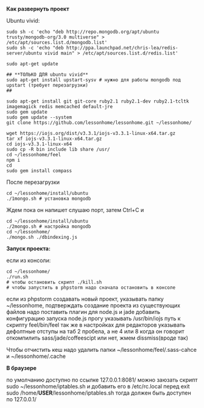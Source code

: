 **Как развернуть проект**

Ubuntu vivid:

```Shell
sudo sh -c 'echo "deb http://repo.mongodb.org/apt/ubuntu trusty/mongodb-org/3.0 multiverse" > /etc/apt/sources.list.d/mongodb.list'
sudo sh -c 'echo "deb http://ppa.launchpad.net/chris-lea/redis-server/ubuntu vivid main" > /etc/apt/sources.list.d/redis.list'

sudo apt-get update

## **ТОЛЬКО ДЛЯ ubuntu vivid**
sudo apt-get install upstart-sysv # нужно для работы mongodb под upstart (требует перезагрузки)
## 

sudo apt-get install git git-core ruby2.1 ruby2.1-dev ruby2.1-tcltk imagemagick redis memcached default-jre
sudo gem update
sudo gem update --system
git clone https://github.com/lessonhome/lessonhome.git ~/lessonhome/

wget https://iojs.org/dist/v3.3.1/iojs-v3.3.1-linux-x64.tar.gz
tar xf iojs-v3.3.1-linux-x64.tar.gz
cd iojs-v3.3.1-linux-x64
sudo cp -R bin include lib share /usr/
cd ~/lessonhome/feel
npm i
cd
sudo gem install compass
```
После перезагрузки
```Shell
cd ~/lessonhome/install/ubuntu
./1mongo.sh # установка mongodb
```
Ждем пока он напишет слушаю порт, затем Ctrl+C и

```Shell
cd ~/lessonhome/install/ubuntu
./2mongo.sh # настройка mongodb
cd ~/lessonhome/
./mongo.sh ./dbindexing.js
```

**Запуск проекта:**

если из консоли:
```Shell
cd ~/lessonhome/
./run.sh
# чтобы остановить скрипт ./kill.sh
# чтобы запустить в phpstorm надо сначала остановить в консоле
```

если из phpstorm
создавать новый проект, указывать папку ~/lessonhome, подтверждать создание проекта из существующих файлов
надо поставить плагин для node.js и jade
добавить конфигурацию запуска node.js 
прогу указывать /usr/bin/iojs
путь к скрипту feel/bin/feel
так же в настройках для редакторов указывать дефолтные отступы на таб 2 пробела, а не 4 или 8
когда он говорит откомпилить sass/jade/coffeescipt или нет, жмем dissmiss(вроде так)

Чтобы отчистить кеш надо удалить папки ~/lessonhome/feel/.sass-cahce и ~/lessonhome/.cache

**В браузере**

по умолчанию доступно по ссылке 127.0.0.1:8081/
можно заюзать скрипт  sudo ~/lessonhome/iptables.sh
и добавить его в /etc/rc.local перед exit
sudo /home/**USER**/lessonhome/iptables.sh
тогда должен быть доступен по 127.0.0.1/

